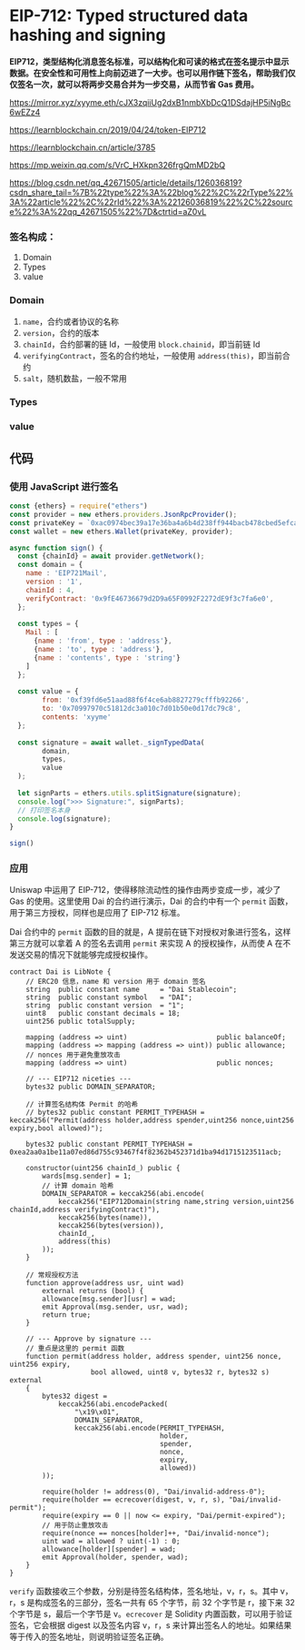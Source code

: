 # EIP-712: Typed structured data hashing and signing 

**EIP712，类型结构化消息签名标准，可以结构化和可读的格式在签名提示中显示数据。在安全性和可用性上向前迈进了一大步。也可以用作链下签名，帮助我们仅仅签名一次，就可以将两步交易合并为一步交易，从而节省 Gas 费用。**

https://mirror.xyz/xyyme.eth/cJX3zqiiUg2dxB1nmbXbDcQ1DSdajHP5iNgBc6wEZz4

https://learnblockchain.cn/2019/04/24/token-EIP712

https://learnblockchain.cn/article/3785

https://mp.weixin.qq.com/s/VrC_HXkpn326frgQmMD2bQ

https://blog.csdn.net/qq_42671505/article/details/126036819?csdn_share_tail=%7B%22type%22%3A%22blog%22%2C%22rType%22%3A%22article%22%2C%22rId%22%3A%22126036819%22%2C%22source%22%3A%22qq_42671505%22%7D&ctrtid=aZ0vL



### 签名构成：

1. Domain
2. Types
3. value



### Domain

1. `name`，合约或者协议的名称
2. `version`，合约的版本
3. `chainId`，合约部署的链 Id，一般使用 `block.chainid`，即当前链 Id
4. `verifyingContract`，签名的合约地址，一般使用 `address(this)`，即当前合约
5. `salt`，随机数盐，一般不常用

### Types

### value



## 代码

### 使用 JavaScript 进行签名

```javascript
const {ethers} = require("ethers")
const provider = new ethers.providers.JsonRpcProvider();
const privateKey = `0xac0974bec39a17e36ba4a6b4d238ff944bacb478cbed5efcae784d7bf4f2ff80`;
const wallet = new ethers.Wallet(privateKey, provider);

async function sign() {
  const {chainId} = await provider.getNetwork();
  const domain = {
    name : 'EIP721Mail',
    version : '1',
    chainId : 4,
    verifyContract: '0x9fE46736679d2D9a65F0992F2272dE9f3c7fa6e0',
  };
  
  const types = {
    Mail : [
      {name : 'from', type : 'address'},
      {name : 'to', type : 'address'},
      {name : 'contents', type : 'string'}
    ]
  };
  
  const value = {
        from: '0xf39fd6e51aad88f6f4ce6ab8827279cfffb92266',
        to: '0x70997970c51812dc3a010c7d01b50e0d17dc79c8',
        contents: 'xyyme'
  };
  
  const signature = await wallet._signTypedData(
        domain,
        types,
        value
  );
  
  let signParts = ethers.utils.splitSignature(signature);
  console.log(">>> Signature:", signParts);
  // 打印签名本身
  console.log(signature);
}

sign()
```



### 应用

Uniswap 中运用了 EIP-712，使得移除流动性的操作由两步变成一步，减少了 Gas 的使用。这里使用 Dai 的合约进行演示，Dai 的合约中有一个 `permit` 函数，用于第三方授权，同样也是应用了 EIP-712 标准。

Dai 合约中的 `permit` 函数的目的就是，A 提前在链下对授权对象进行签名，这样第三方就可以拿着 A 的签名去调用 `permit` 来实现 A 的授权操作，从而使 A 在不发送交易的情况下就能够完成授权操作。

```solidity
contract Dai is LibNote {
    // ERC20 信息，name 和 version 用于 domain 签名
    string  public constant name     = "Dai Stablecoin";
    string  public constant symbol   = "DAI";
    string  public constant version  = "1";
    uint8   public constant decimals = 18;
    uint256 public totalSupply;

    mapping (address => uint)                      public balanceOf;
    mapping (address => mapping (address => uint)) public allowance;
    // nonces 用于避免重放攻击
    mapping (address => uint)                      public nonces;

    // --- EIP712 niceties ---
    bytes32 public DOMAIN_SEPARATOR;

    // 计算签名结构体 Permit 的哈希
    // bytes32 public constant PERMIT_TYPEHASH = keccak256("Permit(address holder,address spender,uint256 nonce,uint256 expiry,bool allowed)");

    bytes32 public constant PERMIT_TYPEHASH = 0xea2aa0a1be11a07ed86d755c93467f4f82362b452371d1ba94d1715123511acb;

    constructor(uint256 chainId_) public {
        wards[msg.sender] = 1;
        // 计算 domain 哈希
        DOMAIN_SEPARATOR = keccak256(abi.encode(
            keccak256("EIP712Domain(string name,string version,uint256 chainId,address verifyingContract)"),
            keccak256(bytes(name)),
            keccak256(bytes(version)),
            chainId_,
            address(this)
        ));
    }

    // 常规授权方法
    function approve(address usr, uint wad) 
        external returns (bool) {
        allowance[msg.sender][usr] = wad;
        emit Approval(msg.sender, usr, wad);
        return true;
    }

    // --- Approve by signature ---
    // 重点是这里的 permit 函数
    function permit(address holder, address spender, uint256 nonce, uint256 expiry,
                    bool allowed, uint8 v, bytes32 r, bytes32 s) external
    {
        bytes32 digest =
            keccak256(abi.encodePacked(
                "\x19\x01",
                DOMAIN_SEPARATOR,
                keccak256(abi.encode(PERMIT_TYPEHASH,
                                     holder,
                                     spender,
                                     nonce,
                                     expiry,
                                     allowed))
        ));

        require(holder != address(0), "Dai/invalid-address-0");
        require(holder == ecrecover(digest, v, r, s), "Dai/invalid-permit");
        require(expiry == 0 || now <= expiry, "Dai/permit-expired");
        // 用于防止重放攻击
        require(nonce == nonces[holder]++, "Dai/invalid-nonce");
        uint wad = allowed ? uint(-1) : 0;
        allowance[holder][spender] = wad;
        emit Approval(holder, spender, wad);
    }
}
```

`verify` 函数接收三个参数，分别是待签名结构体，签名地址，v，r，s。其中 v，r，s 是构成签名的三部分，签名一共有 65 个字节，前 32 个字节是 r，接下来 32 个字节是 s，最后一个字节是 v。`ecrecover` 是 Solidity 内置函数，可以用于验证签名，它会根据 digest 以及签名内容 v，r，s 来计算出签名人的地址。如果结果等于传入的签名地址，则说明验证签名正确。














